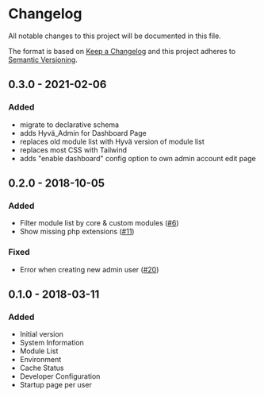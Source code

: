 # Changelog
All notable changes to this project will be documented in this file.

The format is based on [Keep a Changelog](http://keepachangelog.com/en/1.0.0/)
and this project adheres to [Semantic Versioning](http://semver.org/spec/v2.0.0.html).

## 0.3.0 - 2021-02-06

### Added
- migrate to declarative schema
- adds Hyvä_Admin for Dashboard Page
- replaces old module list with Hyvä version of module list
- replaces most CSS with Tailwind
- adds "enable dashboard" config option to own admin account edit page 

## 0.2.0 - 2018-10-05

### Added
- Filter module list by core & custom modules ([#6](https://github.com/magento-hackathon/DevDashboard2/issues/6))
- Show missing php extensions ([#11](https://github.com/magento-hackathon/DevDashboard2/issues/11))

### Fixed
- Error when creating new admin user ([#20](https://github.com/magento-hackathon/DevDashboard2/issues/20))

## 0.1.0 - 2018-03-11
### Added
- Initial version
- System Information
- Module List
- Environment
- Cache Status
- Developer Configuration
- Startup page per user
